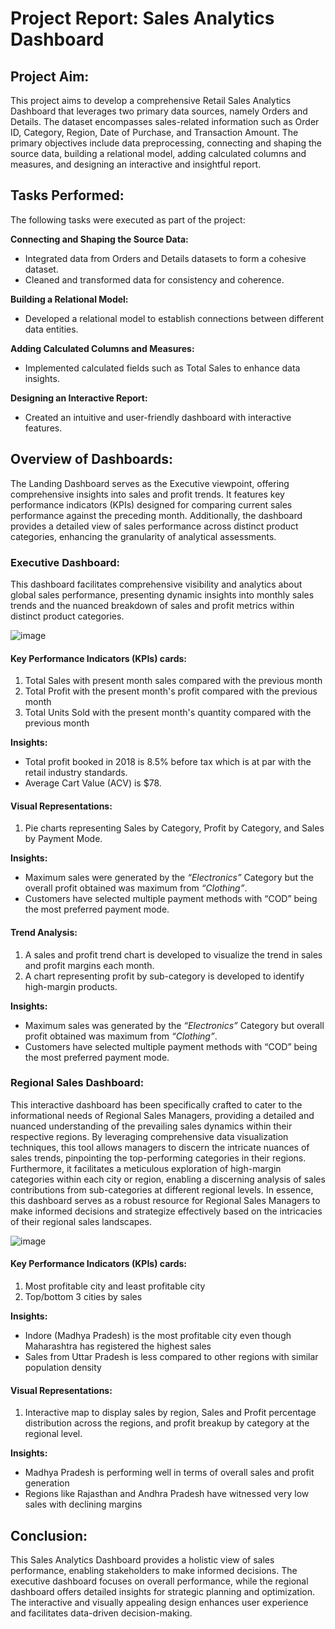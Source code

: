 # Project Report: Sales Analytics Dashboard
## Project Aim:
This project aims to develop a comprehensive Retail Sales Analytics Dashboard that leverages two primary data sources, namely Orders and Details. The dataset encompasses sales-related information such as Order ID, Category, Region, Date of Purchase, and Transaction Amount. The primary objectives include data preprocessing, connecting and shaping the source data, building a relational model, adding calculated columns and measures, and designing an interactive and insightful report.
## Tasks Performed:
The following tasks were executed as part of the project:

**Connecting and Shaping the Source Data:**
- Integrated data from Orders and Details datasets to form a cohesive dataset.
- Cleaned and transformed data for consistency and coherence.

**Building a Relational Model:**
- Developed a relational model to establish connections between different data entities.

**Adding Calculated Columns and Measures:**
- Implemented calculated fields such as Total Sales to enhance data insights.

**Designing an Interactive Report:**
- Created an intuitive and user-friendly dashboard with interactive features.

## Overview of Dashboards:
The Landing Dashboard serves as the Executive viewpoint, offering comprehensive insights into sales and profit trends. It features key performance indicators (KPIs) designed for comparing current sales performance against the preceding month. Additionally, the dashboard provides a detailed view of sales performance across distinct product categories, enhancing the granularity of analytical assessments.
### Executive Dashboard:
This dashboard facilitates comprehensive visibility and analytics about global sales performance, presenting dynamic insights into monthly sales trends and the nuanced breakdown of sales and profit metrics within distinct product categories.

![image](https://github.com/satyam2003/Sales-Data-Visualization/assets/49554787/b2f3194b-08fb-41ef-8c10-5f9af1c515a8)

#### Key Performance Indicators (KPIs) cards:
1.	Total Sales with present month sales compared with the previous month
2.	Total Profit with the present month's profit compared with the previous month
3.	Total Units Sold with the present month's quantity compared with the previous month
   
**Insights:**
- Total profit booked in 2018 is 8.5% before tax which is at par with the retail industry standards.
- Average Cart Value (ACV) is $78.

#### Visual Representations:
1. Pie charts representing Sales by Category, Profit by Category, and Sales by Payment Mode.

**Insights:**
- Maximum sales were generated by the *“Electronics”* Category but the overall profit obtained was maximum from *“Clothing”*.
- Customers have selected multiple payment methods with “COD” being the most preferred payment mode.

#### Trend Analysis:
1. A sales and profit trend chart is developed to visualize the trend in sales and profit margins each month. 
2. A chart representing profit by sub-category is developed to identify high-margin products.

**Insights:**
- Maximum sales was generated by the *“Electronics”* Category but overall profit obtained was maximum from *“Clothing”*.
- Customers have selected multiple payment methods with “COD” being the most preferred payment mode.

### Regional Sales Dashboard:
This interactive dashboard has been specifically crafted to cater to the informational needs of Regional Sales Managers, providing a detailed and nuanced understanding of the prevailing sales dynamics within their respective regions. By leveraging comprehensive data visualization techniques, this tool allows managers to discern the intricate nuances of sales trends, pinpointing the top-performing categories in their regions. Furthermore, it facilitates a meticulous exploration of high-margin categories within each city or region, enabling a discerning analysis of sales contributions from sub-categories at different regional levels. In essence, this dashboard serves as a robust resource for Regional Sales Managers to make informed decisions and strategize effectively based on the intricacies of their regional sales landscapes.

![image](https://github.com/satyam2003/Sales-Data-Visualization/assets/49554787/b3a72e07-f99f-4460-90bf-18000f70ba57)

#### Key Performance Indicators (KPIs) cards:
1.	Most profitable city and least profitable city
2.	Top/bottom 3 cities by sales
   
**Insights:**
- Indore (Madhya Pradesh) is the most profitable city even though Maharashtra has registered the highest sales
- Sales from Uttar Pradesh is less compared to other regions with similar population density

#### Visual Representations:
1. Interactive map to display sales by region, Sales and Profit percentage distribution across the regions, and profit breakup by category at the regional level.

**Insights:**
- Madhya Pradesh is performing well in terms of overall sales and profit generation
- Regions like Rajasthan and Andhra Pradesh have witnessed very low sales with declining margins

## Conclusion:
This Sales Analytics Dashboard provides a holistic view of sales performance, enabling stakeholders to make informed decisions. The executive dashboard focuses on overall performance, while the regional dashboard offers detailed insights for strategic planning and optimization. The interactive and visually appealing design enhances user experience and facilitates data-driven decision-making.
